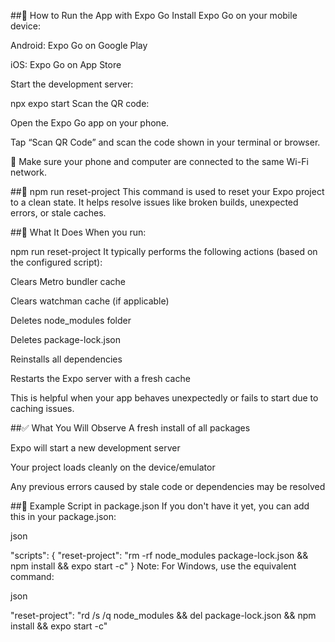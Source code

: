 ##📱 How to Run the App with Expo Go
Install Expo Go on your mobile device:

Android: Expo Go on Google Play

iOS: Expo Go on App Store

Start the development server:

npx expo start
Scan the QR code:

Open the Expo Go app on your phone.

Tap “Scan QR Code” and scan the code shown in your terminal or browser.

📶 Make sure your phone and computer are connected to the same Wi-Fi network.


##🔄 npm run reset-project
This command is used to reset your Expo project to a clean state. It helps resolve issues like broken builds, unexpected errors, or stale caches.

##🔧 What It Does
When you run:

npm run reset-project
It typically performs the following actions (based on the configured script):

Clears Metro bundler cache

Clears watchman cache (if applicable)

Deletes node_modules folder

Deletes package-lock.json

Reinstalls all dependencies

Restarts the Expo server with a fresh cache

This is helpful when your app behaves unexpectedly or fails to start due to caching issues.

##✅ What You Will Observe
A fresh install of all packages

Expo will start a new development server

Your project loads cleanly on the device/emulator

Any previous errors caused by stale code or dependencies may be resolved

##🧼 Example Script in package.json
If you don't have it yet, you can add this in your package.json:

json

"scripts": {
  "reset-project": "rm -rf node_modules package-lock.json && npm install && expo start -c"
}
Note: For Windows, use the equivalent command:

json

"reset-project": "rd /s /q node_modules && del package-lock.json && npm install && expo start -c"